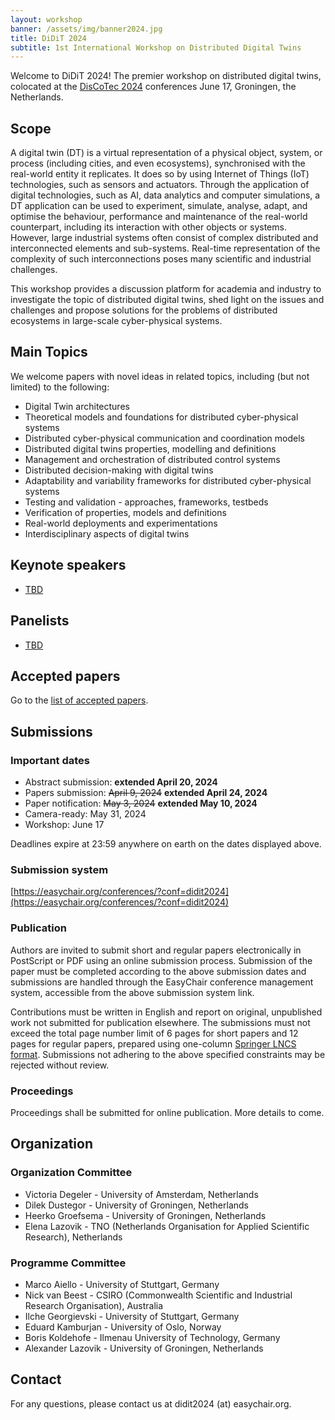 ```yaml
---
layout: workshop
banner: /assets/img/banner2024.jpg
title: DiDiT 2024
subtitle: 1st International Workshop on Distributed Digital Twins
---
```

Welcome to DiDiT 2024! The premier workshop on distributed digital twins, colocated at the [DisCoTec 2024](https://www.discotec.org/2024/) conferences June 17, Groningen, the Netherlands. 

## Scope
A digital twin (DT) is a virtual representation of a physical object, system, or process (including cities, and even ecosystems), synchronised with the real-world entity it replicates.
It does so by using Internet of Things (IoT) technologies, such as sensors and actuators. Through the application of digital technologies, such as AI, data analytics and computer simulations, a DT application can be used to experiment, simulate, analyse, adapt, and optimise the behaviour, performance and maintenance of the real-world counterpart, including its interaction with other objects or systems. However, large industrial systems often consist of complex distributed and interconnected elements and sub-systems. Real-time representation of the complexity of such interconnections poses many scientific and industrial challenges.

This workshop provides a discussion platform for academia and industry to investigate the topic of distributed digital twins, shed light on the issues and challenges and propose solutions for the problems of distributed ecosystems in large-scale cyber-physical systems.

## Main Topics
We welcome papers with novel ideas in related topics, including (but not limited) to the following:
* Digital Twin architectures
* Theoretical models and foundations for distributed cyber-physical systems
* Distributed cyber-physical communication and coordination models
* Distributed digital twins properties, modelling and definitions
* Management and orchestration of distributed control systems
* Distributed decision-making with digital twins
* Adaptability and variability frameworks for distributed cyber-physical systems
* Testing and validation - approaches, frameworks, testbeds
* Verification of properties, models and definitions
* Real-world deployments and experimentations
* Interdisciplinary aspects of digital twins

## Keynote speakers
* [TBD](.)

## Panelists
* [TBD](.)

## Accepted papers

Go to the [list of accepted papers](papers.markdown).

<!--
## Programme

Go to the [programme](programme.markdown).
-->

## Submissions

### Important dates
* Abstract submission: **extended April 20, 2024**
* Papers submission: ~~April 9, 2024~~ **extended April 24, 2024**
* Paper notification: ~~May 3, 2024~~ **extended May 10, 2024**
* Camera-ready: May 31, 2024
* Workshop: June 17

Deadlines expire at 23:59 anywhere on earth on the dates displayed above.

### Submission system
[https://easychair.org/conferences/?conf=didit2024](https://easychair.org/conferences/?conf=didit2024)

### Publication
Authors are invited to submit short and regular papers electronically in PostScript or PDF using an online submission process. Submission of the paper must be completed according to the above submission dates and submissions are handled through the EasyChair conference management system, accessible from the above submission system link.

Contributions must be written in English and report on original, unpublished work not submitted for publication elsewhere. The submissions must not exceed the total page number limit of 6 pages for short papers and 12 pages for regular papers, prepared using one-column [Springer LNCS format](https://www.springer.com/gp/computer-science/lncs/conference-proceedings-guidelines). Submissions not adhering to the above specified constraints may be rejected without review.

### Proceedings
Proceedings shall be submitted for online publication. More details to come.

## Organization

### Organization Committee
* Victoria Degeler - University of Amsterdam, Netherlands
* Dilek Dustegor - University of Groningen, Netherlands
* Heerko Groefsema - University of Groningen, Netherlands
* Elena Lazovik - TNO (Netherlands Organisation for Applied Scientific Research), Netherlands

### Programme Committee
* Marco Aiello - University of Stuttgart, Germany
* Nick van Beest - CSIRO (Commonwealth Scientific and Industrial Research Organisation), Australia
* Ilche Georgievski - University of Stuttgart, Germany
* Eduard Kamburjan - University of Oslo, Norway
* Boris Koldehofe - Ilmenau University of Technology, Germany
* Alexander Lazovik - University of Groningen, Netherlands

## Contact

For any questions, please contact us at didit2024 (at) easychair.org.
